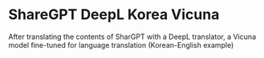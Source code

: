 # ShareGPT DeepL Korea Vicuna
After translating the contents of SharGPT with a DeepL translator, a Vicuna model fine-tuned for language translation (Korean-English example)
